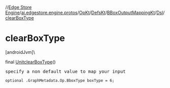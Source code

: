 //[Edge Store Engine](../../../../../../index.md)/[ai.edgestore.engine.protos](../../../../index.md)/[OpKt](../../../index.md)/[DefsKt](../../index.md)/[BBoxOutputMappingKt](../index.md)/[Dsl](index.md)/[clearBoxType](clear-box-type.md)

# clearBoxType

[androidJvm]\

final [Unit](https://kotlinlang.org/api/latest/jvm/stdlib/kotlin/-unit/index.html)[clearBoxType](clear-box-type.md)()

<pre>
specify a non default value to map your input
</pre>

<code>optional .GraphMetadata.Op.BboxType boxType = 6;</code>
